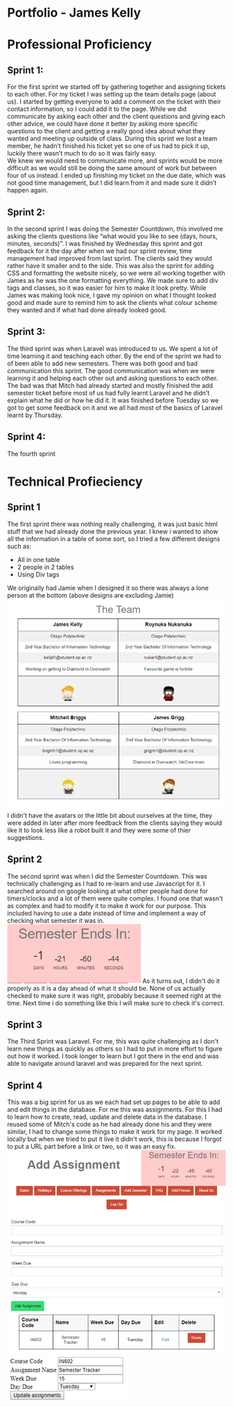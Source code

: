 # Portfolio - James Kelly

# Professional Proficiency

## Sprint 1:
    
For the first sprint we started off by gathering together and assigning tickets to each other. 
For my ticket I was setting up the team details page (about us). 
I started by getting everyone to add a comment on the ticket with their contact information, so I could add it to the page. 
While we did communicate by asking each other and the client questions and giving each other advice, we could have done it better by asking more specific questions to the client and getting a really good idea about what they wanted and meeting up outside of class. 
During this sprint we lost a team member, he hadn’t finished his ticket yet so one of us had to pick it up, luckily there wasn’t much to do so it was fairly easy.  
We knew we would need to communicate more, and sprints would be more difficult as we would still be doing the same amount of work but between four of us instead. 
I ended up finishing my ticket on the due date, which was not good time management, but I did learn from it and made sure it didn’t happen again.

## Sprint 2:

In the second sprint I was doing the Semester Countdown, this involved me asking the clients questions like “what would you like to see (days, hours, minutes, seconds)”. 
I was finished by Wednesday this sprint and got feedback for it the day after when we had our sprint review, time management had improved from last sprint. 
The clients said they would rather have it smaller and to the side. 
This was also the sprint for adding CSS and formatting the website nicely, so we were all working together with James as he was the one formatting everything. 
We made sure to add div tags and classes, so it was easier for him to make it look pretty. 
While James was making look nice, I gave my opinion on what I thought looked good and made sure to remind him to ask the clients what colour scheme they wanted and if what had done already looked good.

## Sprint 3:

The third sprint was when Laravel was introduced to us.
We spent a lot of time learning it and teaching each other. 
By the end of the sprint we had to of been able to add new semesters. 
There was both good and bad communication this sprint. 
The good communication was when we were learning it and helping each other out and asking questions to each other. 
The bad was that Mitch had already started and mostly finished the add semester ticket before most of us had fully learnt Laravel and he didn’t explain what he did or how he did it. 
It was finished before Tuesday so we got to get some feedback on it and we all had most of the basics of Laravel learnt by Thursday. 
   
## Sprint 4:

The fourth sprint 


# Technical Profieciency

## Sprint 1

The first sprint there was nothing really challenging, it was just basic html stuff that we had already done the previous year.
I knew i wanted to show all the information in a table of some sort, so I tried a few different designs such as:
- All in one table
- 2 people in 2 tables
- Using Div tags

We originally had Jamie when I designed it so there was always a lone person at the bottom (above designs are excluding Jamie)
<img src = "images/team.png" alt = "About Us" >
I didn't have the avatars or the little bit about ourselves at the time, they were added in later after more feedback from the clients saying they would like it to look less like a robot built it and they were some of thier suggestions.

## Sprint 2

The second sprint was when I did the Semester Countdown. This was technically challenging as I had to re-learn and use Javascript for it. I searched around on google looking at what other people had done for timers/clocks and a lot of them were quite complex. I found one that wasn't as complex and had to modify it to make it work for our purpose. This included having to use a date instead of time and implement a way of checking what semester it was in.
<img src = "images/countdown.png" alt = "Countdown" >
As it turns out, I didn't do it properly as it is a day ahead of what it should be. None of us actually checked to make sure it was right, probably because it seemed right at the time. Next time i do something like this I will make sure to check it's correct.

## Sprint 3

The Third Sprint was Laravel. For me, this was quite challenging as I don't learn new things as quickly as others so I had to put in more effort to figure out how it worked. I took longer to learn but I got there in the end and was able to navigate around laravel and was prepared for the next sprint.

## Sprint 4

This was a big sprint for us as we each had set up pages to be able to add and edit things in the database. For me this was assignments. For this I had to learn how to create, read, update and delete data in the database. I reused some of Mitch's code as he had already done his and they were similar, I had to change some things to make it work for my page. It worked locally but when we tried to put it live it didn't work, this is because I forgot to put a URL part before a link or two, so it was an easy fix.
<img src = "images/assignments.png" alt = "Add page" >
<img src = "images/edit.png" alt = "edit page" >
